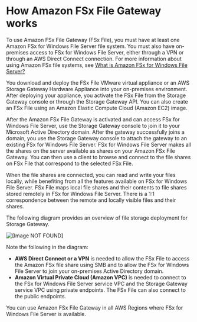 # How Amazon FSx File Gateway works<a name="file-gateway-fsx-concepts"></a>

To use Amazon FSx File Gateway \(FSx File\), you must have at least one Amazon FSx for Windows File Server file system\. You must also have on\-premises access to FSx for Windows File Server, either through a VPN or through an AWS Direct Connect connection\. For more information about using Amazon FSx file systems, see [What is Amazon FSx for Windows File Server?](https://docs.aws.amazon.com/fsx/latest/WindowsGuide/what-is.html) 

You download and deploy the FSx File VMware virtual appliance or an AWS Storage Gateway Hardware Appliance into your on\-premises environment\. After deploying your appliance, you activate the FSx File from the Storage Gateway console or through the Storage Gateway API\. You can also create an FSx File using an Amazon Elastic Compute Cloud \(Amazon EC2\) image\. 

After the Amazon FSx File Gateway is activated and can access FSx for Windows File Server, use the Storage Gateway console to join it to your Microsoft Active Directory domain\. After the gateway successfully joins a domain, you use the Storage Gateway console to attach the gateway to an existing FSx for Windows File Server\. FSx for Windows File Server makes all the shares on the server available as shares on your Amazon FSx File Gateway\. You can then use a client to browse and connect to the file shares on FSx File that correspond to the selected FSx File\. 

When the file shares are connected, you can read and write your files locally, while benefiting from all the features available on FSx for Windows File Server\. FSx File maps local file shares and their contents to file shares stored remotely in FSx for Windows File Server\. There is a 1:1 correspondence between the remote and locally visible files and their shares\.

The following diagram provides an overview of file storage deployment for Storage Gateway\.

![\[Image NOT FOUND\]](http://docs.aws.amazon.com/filegateway/latest/filefsxw/images/file-fsx-architecture.png)

Note the following in the diagram:
+ **AWS Direct Connect or a VPN** is needed to allow the FSx File to access the Amazon FSx file share using SMB and to allow the FSx for Windows File Server to join your on\-premises Active Directory domain\.
+ **Amazon Virtual Private Cloud \(Amazon VPC\)** is needed to connect to the FSx for Windows File Server service VPC and the Storage Gateway service VPC using private endpoints\. The FSx File can also connect to the public endpoints\.

You can use Amazon FSx File Gateway in all AWS Regions where FSx for Windows File Server is available\. 